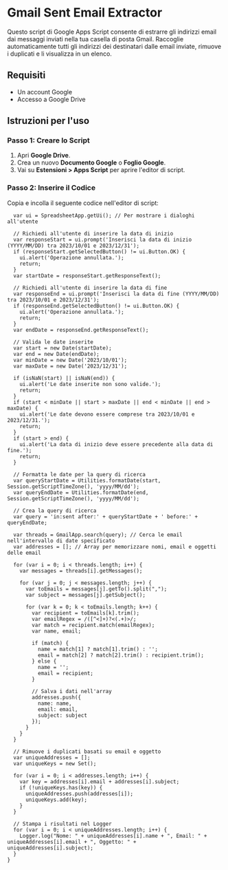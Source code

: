 # Gmail Sent Email Extractor

Questo script di Google Apps Script consente di estrarre gli indirizzi email dai messaggi inviati nella tua casella di posta Gmail. Raccoglie automaticamente tutti gli indirizzi dei destinatari dalle email inviate, rimuove i duplicati e li visualizza in un elenco.

## Requisiti
- Un account Google
- Accesso a Google Drive

## Istruzioni per l'uso

### Passo 1: Creare lo Script
1. Apri **Google Drive**.
2. Crea un nuovo **Documento Google** o **Foglio Google**.
3. Vai su **Estensioni > Apps Script** per aprire l'editor di script.

### Passo 2: Inserire il Codice
Copia e incolla il seguente codice nell'editor di script:

```function getEmailsFromSent() {
  var ui = SpreadsheetApp.getUi(); // Per mostrare i dialoghi all'utente

  // Richiedi all'utente di inserire la data di inizio
  var responseStart = ui.prompt('Inserisci la data di inizio (YYYY/MM/DD) tra 2023/10/01 e 2023/12/31');
  if (responseStart.getSelectedButton() != ui.Button.OK) {
    ui.alert('Operazione annullata.');
    return;
  }
  var startDate = responseStart.getResponseText();

  // Richiedi all'utente di inserire la data di fine
  var responseEnd = ui.prompt('Inserisci la data di fine (YYYY/MM/DD) tra 2023/10/01 e 2023/12/31');
  if (responseEnd.getSelectedButton() != ui.Button.OK) {
    ui.alert('Operazione annullata.');
    return;
  }
  var endDate = responseEnd.getResponseText();

  // Valida le date inserite
  var start = new Date(startDate);
  var end = new Date(endDate);
  var minDate = new Date('2023/10/01');
  var maxDate = new Date('2023/12/31');

  if (isNaN(start) || isNaN(end)) {
    ui.alert('Le date inserite non sono valide.');
    return;
  }
  if (start < minDate || start > maxDate || end < minDate || end > maxDate) {
    ui.alert('Le date devono essere comprese tra 2023/10/01 e 2023/12/31.');
    return;
  }
  if (start > end) {
    ui.alert('La data di inizio deve essere precedente alla data di fine.');
    return;
  }

  // Formatta le date per la query di ricerca
  var queryStartDate = Utilities.formatDate(start, Session.getScriptTimeZone(), 'yyyy/MM/dd');
  var queryEndDate = Utilities.formatDate(end, Session.getScriptTimeZone(), 'yyyy/MM/dd');

  // Crea la query di ricerca
  var query = 'in:sent after:' + queryStartDate + ' before:' + queryEndDate;

  var threads = GmailApp.search(query); // Cerca le email nell'intervallo di date specificato
  var addresses = []; // Array per memorizzare nomi, email e oggetti delle email

  for (var i = 0; i < threads.length; i++) {
    var messages = threads[i].getMessages();

    for (var j = 0; j < messages.length; j++) {
      var toEmails = messages[j].getTo().split(",");
      var subject = messages[j].getSubject();

      for (var k = 0; k < toEmails.length; k++) {
        var recipient = toEmails[k].trim();
        var emailRegex = /([^<]+)?<(.+)>/;
        var match = recipient.match(emailRegex);
        var name, email;

        if (match) {
          name = match[1] ? match[1].trim() : '';
          email = match[2] ? match[2].trim() : recipient.trim();
        } else {
          name = '';
          email = recipient;
        }

        // Salva i dati nell'array
        addresses.push({
          name: name,
          email: email,
          subject: subject
        });
      }
    }
  }

  // Rimuove i duplicati basati su email e oggetto
  var uniqueAddresses = [];
  var uniqueKeys = new Set();

  for (var i = 0; i < addresses.length; i++) {
    var key = addresses[i].email + addresses[i].subject;
    if (!uniqueKeys.has(key)) {
      uniqueAddresses.push(addresses[i]);
      uniqueKeys.add(key);
    }
  }

  // Stampa i risultati nel Logger
  for (var i = 0; i < uniqueAddresses.length; i++) {
    Logger.log("Nome: " + uniqueAddresses[i].name + ", Email: " + uniqueAddresses[i].email + ", Oggetto: " + uniqueAddresses[i].subject);
  }
}
